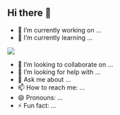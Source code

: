 ## Hi there 👋

- 🔭 I’m currently working on ...
- 🌱 I’m currently learning ...
<div>
    <img src="https://cdn.jsdelivr.net/gh/devicons/devicon@latest/icons/nextjs/nextjs-original-wordmark.svg" />
</div>

- 👯 I’m looking to collaborate on ...
- 🤔 I’m looking for help with ...
- 💬 Ask me about ...
- 📫 How to reach me: ...
- 😄 Pronouns: ...
- ⚡ Fun fact: ...
